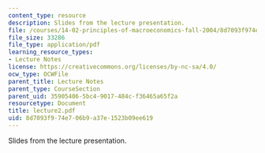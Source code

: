 ```yaml
---
content_type: resource
description: Slides from the lecture presentation.
file: /courses/14-02-principles-of-macroeconomics-fall-2004/8d7093f974e706b9a37e1523b09ee619_lecture2.pdf
file_size: 33286
file_type: application/pdf
learning_resource_types:
- Lecture Notes
license: https://creativecommons.org/licenses/by-nc-sa/4.0/
ocw_type: OCWFile
parent_title: Lecture Notes
parent_type: CourseSection
parent_uid: 35905406-5bc4-9017-484c-f36465a65f2a
resourcetype: Document
title: lecture2.pdf
uid: 8d7093f9-74e7-06b9-a37e-1523b09ee619
---
```

Slides from the lecture presentation.
